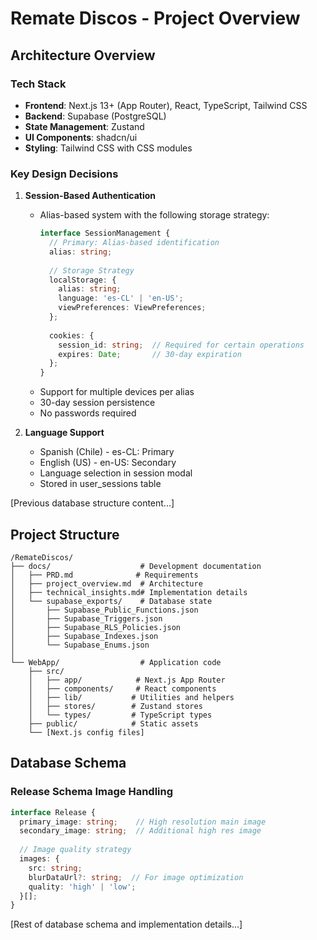 # Remate Discos - Project Overview

## Architecture Overview

### Tech Stack
- **Frontend**: Next.js 13+ (App Router), React, TypeScript, Tailwind CSS
- **Backend**: Supabase (PostgreSQL)
- **State Management**: Zustand
- **UI Components**: shadcn/ui
- **Styling**: Tailwind CSS with CSS modules

### Key Design Decisions
1. **Session-Based Authentication**
   - Alias-based system with the following storage strategy:
     ```typescript
     interface SessionManagement {
       // Primary: Alias-based identification
       alias: string;
       
       // Storage Strategy
       localStorage: {
         alias: string;
         language: 'es-CL' | 'en-US';
         viewPreferences: ViewPreferences;
       };
       
       cookies: {
         session_id: string;  // Required for certain operations
         expires: Date;       // 30-day expiration
       };
     }
     ```
   - Support for multiple devices per alias
   - 30-day session persistence
   - No passwords required

2. **Language Support**
   - Spanish (Chile) - es-CL: Primary
   - English (US) - en-US: Secondary
   - Language selection in session modal
   - Stored in user_sessions table

[Previous database structure content...]

## Project Structure
```
/RemateDiscos/
├── docs/                    # Development documentation
│   ├── PRD.md              # Requirements
│   ├── project_overview.md  # Architecture
│   ├── technical_insights.md# Implementation details
│   └── supabase_exports/    # Database state
│       ├── Supabase_Public_Functions.json
│       ├── Supabase_Triggers.json
│       ├── Supabase_RLS_Policies.json
│       ├── Supabase_Indexes.json
│       └── Supabase_Enums.json
│
└── WebApp/                  # Application code
    ├── src/
    │   ├── app/            # Next.js App Router
    │   ├── components/     # React components
    │   ├── lib/           # Utilities and helpers
    │   ├── stores/        # Zustand stores
    │   └── types/         # TypeScript types
    ├── public/            # Static assets
    └── [Next.js config files]
```

## Database Schema

### Release Schema Image Handling
```typescript
interface Release {
  primary_image: string;    // High resolution main image
  secondary_image: string;  // Additional high res image
  
  // Image quality strategy
  images: {
    src: string;
    blurDataUrl?: string;  // For image optimization
    quality: 'high' | 'low';
  }[];
}
```

[Rest of database schema and implementation details...]